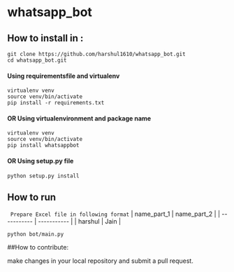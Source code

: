 # whatsapp_bot

## How to install in :
```
git clone https://github.com/harshul1610/whatsapp_bot.git
cd whatsapp_bot.git
```
#### Using requirementsfile and virtualenv
```
virtualenv venv
source venv/bin/activate
pip install -r requirements.txt
```
#### OR Using virtualenvironment and package name
```
virtualenv venv
source venv/bin/activate
pip install whatsappbot
```
#### OR Using setup.py file
```python setup.py install```

## How to run
``` Prepare Excel file in following format```
| name_part_1 | name_part_2 |
| ----------- | ----------- |
| harshul     | Jain        |

```python bot/main.py```

##How to contribute:

make changes in your local repository and submit a pull request.

